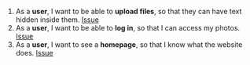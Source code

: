1. As a **user**, I want to be able to **upload files**, so that they can have text hidden inside them. [Issue](https://github.com/tannergarcia/PhotoBomb/issues/4)
2. As a **user**, I want to be able to **log in**, so that I can access my photos. [Issue](https://github.com/tannergarcia/PhotoBomb/issues/1)
3. As a **user**, I want to see a **homepage**, so that I know what the website does. [Issue](https://github.com/tannergarcia/PhotoBomb/issues/3)
